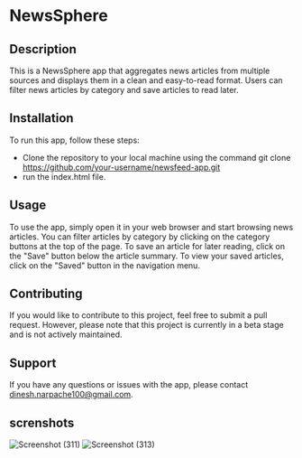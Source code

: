 # NewsSphere

## Description
This is a NewsSphere app that aggregates news articles from multiple sources and displays them in a clean and easy-to-read format. Users can filter news articles by category and save articles to read later.

## Installation
To run this app, follow these steps:

- Clone the repository to your local machine using the command git clone https://github.com/your-username/newsfeed-app.git
- run the index.html file.

## Usage
To use the app, simply open it in your web browser and start browsing news articles. You can filter articles by category by clicking on the category buttons at the top of the page. To save an article for later reading, click on the "Save" button below the article summary. To view your saved articles, click on the "Saved" button in the navigation menu.

## Contributing
If you would like to contribute to this project, feel free to submit a pull request. However, please note that this project is currently in a beta stage and is not actively maintained.

## Support
If you have any questions or issues with the app, please contact dinesh.narpache100@gmail.com.

## screnshots
![Screenshot (311)](https://user-images.githubusercontent.com/124812926/233825401-7bcec12a-cef7-4618-a637-8e51d7b6ef44.png)
![Screenshot (313)](https://user-images.githubusercontent.com/124812926/233825406-fd6be458-d71e-4ccc-afd7-657b66f5eda0.png)
